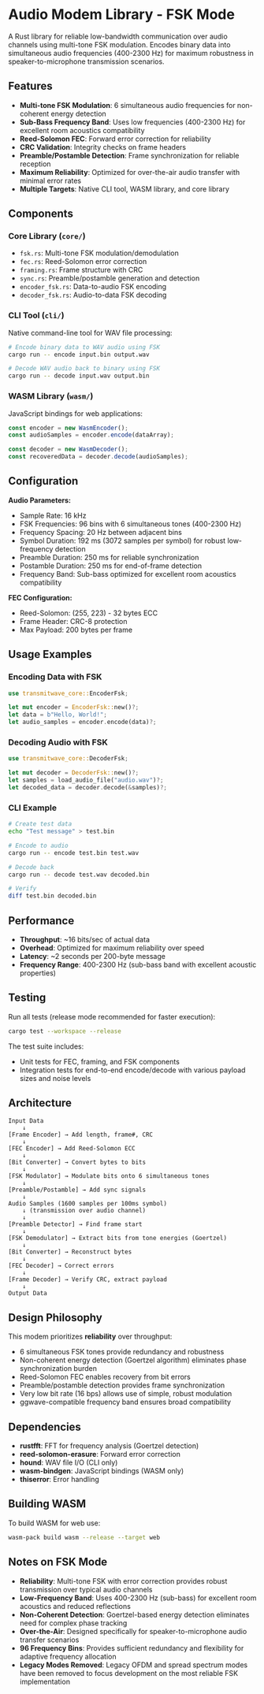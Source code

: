 # Audio Modem Library - FSK Mode

A Rust library for reliable low-bandwidth communication over audio channels using multi-tone FSK modulation. Encodes binary data into simultaneous audio frequencies (400-2300 Hz) for maximum robustness in speaker-to-microphone transmission scenarios.

## Features

- **Multi-tone FSK Modulation**: 6 simultaneous audio frequencies for non-coherent energy detection
- **Sub-Bass Frequency Band**: Uses low frequencies (400-2300 Hz) for excellent room acoustics compatibility
- **Reed-Solomon FEC**: Forward error correction for reliability
- **CRC Validation**: Integrity checks on frame headers
- **Preamble/Postamble Detection**: Frame synchronization for reliable reception
- **Maximum Reliability**: Optimized for over-the-air audio transfer with minimal error rates
- **Multiple Targets**: Native CLI tool, WASM library, and core library

## Components

### Core Library (`core/`)
- `fsk.rs`: Multi-tone FSK modulation/demodulation
- `fec.rs`: Reed-Solomon error correction
- `framing.rs`: Frame structure with CRC
- `sync.rs`: Preamble/postamble generation and detection
- `encoder_fsk.rs`: Data-to-audio FSK encoding
- `decoder_fsk.rs`: Audio-to-data FSK decoding

### CLI Tool (`cli/`)
Native command-line tool for WAV file processing:

```bash
# Encode binary data to WAV audio using FSK
cargo run -- encode input.bin output.wav

# Decode WAV audio back to binary using FSK
cargo run -- decode input.wav output.bin
```

### WASM Library (`wasm/`)
JavaScript bindings for web applications:

```javascript
const encoder = new WasmEncoder();
const audioSamples = encoder.encode(dataArray);

const decoder = new WasmDecoder();
const recoveredData = decoder.decode(audioSamples);
```

## Configuration

**Audio Parameters:**
- Sample Rate: 16 kHz
- FSK Frequencies: 96 bins with 6 simultaneous tones (400-2300 Hz)
- Frequency Spacing: 20 Hz between adjacent bins
- Symbol Duration: 192 ms (3072 samples per symbol) for robust low-frequency detection
- Preamble Duration: 250 ms for reliable synchronization
- Postamble Duration: 250 ms for end-of-frame detection
- Frequency Band: Sub-bass optimized for excellent room acoustics compatibility

**FEC Configuration:**
- Reed-Solomon: (255, 223) - 32 bytes ECC
- Frame Header: CRC-8 protection
- Max Payload: 200 bytes per frame

## Usage Examples

### Encoding Data with FSK

```rust
use transmitwave_core::EncoderFsk;

let mut encoder = EncoderFsk::new()?;
let data = b"Hello, World!";
let audio_samples = encoder.encode(data)?;
```

### Decoding Audio with FSK

```rust
use transmitwave_core::DecoderFsk;

let mut decoder = DecoderFsk::new()?;
let samples = load_audio_file("audio.wav")?;
let decoded_data = decoder.decode(&samples)?;
```

### CLI Example

```bash
# Create test data
echo "Test message" > test.bin

# Encode to audio
cargo run -- encode test.bin test.wav

# Decode back
cargo run -- decode test.wav decoded.bin

# Verify
diff test.bin decoded.bin
```

## Performance

- **Throughput**: ~16 bits/sec of actual data
- **Overhead**: Optimized for maximum reliability over speed
- **Latency**: ~2 seconds per 200-byte message
- **Frequency Range**: 400-2300 Hz (sub-bass band with excellent acoustic properties)

## Testing

Run all tests (release mode recommended for faster execution):
```bash
cargo test --workspace --release
```

The test suite includes:
- Unit tests for FEC, framing, and FSK components
- Integration tests for end-to-end encode/decode with various payload sizes and noise levels

## Architecture

```
Input Data
    ↓
[Frame Encoder] → Add length, frame#, CRC
    ↓
[FEC Encoder] → Add Reed-Solomon ECC
    ↓
[Bit Converter] → Convert bytes to bits
    ↓
[FSK Modulator] → Modulate bits onto 6 simultaneous tones
    ↓
[Preamble/Postamble] → Add sync signals
    ↓
Audio Samples (1600 samples per 100ms symbol)
    ↓ (transmission over audio channel)
    ↓
[Preamble Detector] → Find frame start
    ↓
[FSK Demodulator] → Extract bits from tone energies (Goertzel)
    ↓
[Bit Converter] → Reconstruct bytes
    ↓
[FEC Decoder] → Correct errors
    ↓
[Frame Decoder] → Verify CRC, extract payload
    ↓
Output Data
```

## Design Philosophy

This modem prioritizes **reliability** over throughput:
- 6 simultaneous FSK tones provide redundancy and robustness
- Non-coherent energy detection (Goertzel algorithm) eliminates phase synchronization burden
- Reed-Solomon FEC enables recovery from bit errors
- Preamble/postamble detection provides frame synchronization
- Very low bit rate (16 bps) allows use of simple, robust modulation
- ggwave-compatible frequency band ensures broad compatibility

## Dependencies

- **rustfft**: FFT for frequency analysis (Goertzel detection)
- **reed-solomon-erasure**: Forward error correction
- **hound**: WAV file I/O (CLI only)
- **wasm-bindgen**: JavaScript bindings (WASM only)
- **thiserror**: Error handling

## Building WASM

To build WASM for web use:

```bash
wasm-pack build wasm --release --target web
```

## Notes on FSK Mode

- **Reliability**: Multi-tone FSK with error correction provides robust transmission over typical audio channels
- **Low-Frequency Band**: Uses 400-2300 Hz (sub-bass) for excellent room acoustics and reduced reflections
- **Non-Coherent Detection**: Goertzel-based energy detection eliminates need for complex phase tracking
- **Over-the-Air**: Designed specifically for speaker-to-microphone audio transfer scenarios
- **96 Frequency Bins**: Provides sufficient redundancy and flexibility for adaptive frequency allocation
- **Legacy Modes Removed**: Legacy OFDM and spread spectrum modes have been removed to focus development on the most reliable FSK implementation
